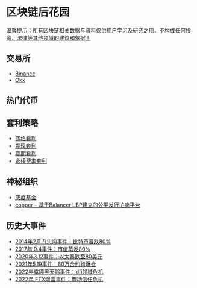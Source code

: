 # 区块链后花园
[温馨提示：所有区块链相关数据与资料仅供用户学习及研究之用，不构成任何投资、法律等其他领域的建议和依据！
]()


## 交易所
- [Binance](https://www.binance.com/zh-CN/)
- [Okx](https://www.okx.com/cn/trade-spot/btc-usdt)

## 热门代币

## 套利策略
- [网格套利](https://blockchaingarden.github.io/blockchain-garden/post/grid-trading.html)
- [期现套利]()
- [期期套利]()
- [永续费率套利]()


## 神秘组织
- [灰度基金](https://blockchaingarden.github.io/blockchain-garden/post/grayscale.html)
- [copper – 基于Balancer LBP建立的公平发行拍卖平台](https://blockchaingarden.github.io/blockchain-garden/post/copper.html)


## 历史大事件
- [2014年2月门头沟事件：比特币暴跌80%]()
- [2017年 9.4事件：市值蒸发80%]()
- [2020年3.12事件：以太暴跌至80美元]()
- [2021年5.19事件：60万合约狗爆仓]()
- [2022年露娜黑天鹅事件：dfi领域危机]()
- [2022年 FTX爆雷事件：市场信任危机]()


